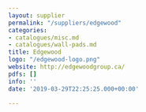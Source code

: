 ```yaml
---
layout: supplier
permalink: "/suppliers/edgewood"
categories:
- catalogues/misc.md
- catalogues/wall-pads.md
title: Edgewood
logo: "/edgewood-logo.png"
website: http://edgewoodgroup.ca/
pdfs: []
info: ''
date: '2019-03-29T22:25:25.000+00:00'

---
```

